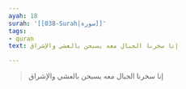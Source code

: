 ```yaml
---
ayah: 18
surah: '[[038-Surah|سورة]]'
tags:
- quran
text: إنا سخرنا الجبال معه يسبحن بالعشي والإشراق

---
```

> إنا سخرنا الجبال معه يسبحن بالعشي والإشراق

